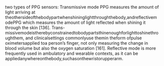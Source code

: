 two types of PPG sensors: Transmissive mode PPG measures the amount of light arriving at
theothersideofthebodypartwhenshininglightthroughthebody,andreflectivemodePPG
which measures the amount of light reflected when shining it through the skin [136]. Trans-
missivemodeistherebyconstrainedtobodypartsthinenoughforlighttoshinethroughthem,
and clinicalsettings commonlyuse themin theform ofpulse oximetersapplied toa person’s
finger, not only measuring the change in blood volume but also the oxygen saturation [161].
Reflective mode is more frequently used in ambulatory and wearable contexts, as it can be
appliedanywhereonthebody,suchasonthewristorupperarm.
